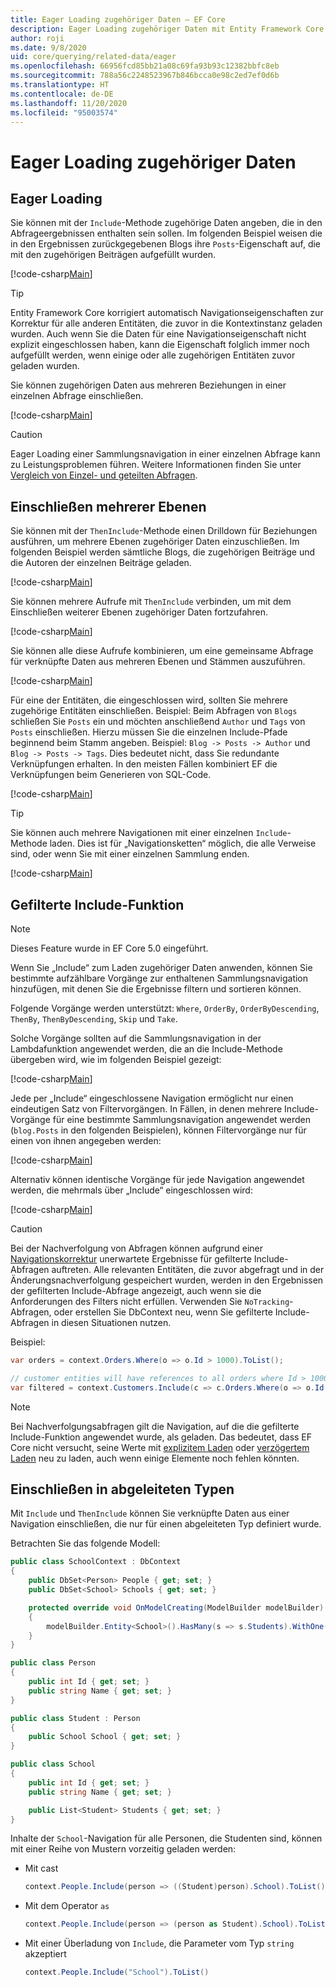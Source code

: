 ```yaml
---
title: Eager Loading zugehöriger Daten – EF Core
description: Eager Loading zugehöriger Daten mit Entity Framework Core
author: roji
ms.date: 9/8/2020
uid: core/querying/related-data/eager
ms.openlocfilehash: 66956fcd85bb21a08c69fa93b93c12382bbfc8eb
ms.sourcegitcommit: 788a56c2248523967b846bcca0e98c2ed7ef0d6b
ms.translationtype: HT
ms.contentlocale: de-DE
ms.lasthandoff: 11/20/2020
ms.locfileid: "95003574"
---
```

# <a name="eager-loading-of-related-data"></a>Eager Loading zugehöriger Daten

## <a name="eager-loading"></a>Eager Loading

Sie können mit der `Include`-Methode zugehörige Daten angeben, die in den Abfrageergebnissen enthalten sein sollen. Im folgenden Beispiel weisen die in den Ergebnissen zurückgegebenen Blogs ihre `Posts`-Eigenschaft auf, die mit den zugehörigen Beiträgen aufgefüllt wurden.

[!code-csharp[Main](../../../../samples/core/Querying/RelatedData/Program.cs#SingleInclude)]

> [!TIP]
> Entity Framework Core korrigiert automatisch Navigationseigenschaften zur Korrektur für alle anderen Entitäten, die zuvor in die Kontextinstanz geladen wurden. Auch wenn Sie die Daten für eine Navigationseigenschaft nicht explizit eingeschlossen haben, kann die Eigenschaft folglich immer noch aufgefüllt werden, wenn einige oder alle zugehörigen Entitäten zuvor geladen wurden.

Sie können zugehörigen Daten aus mehreren Beziehungen in einer einzelnen Abfrage einschließen.

[!code-csharp[Main](../../../../samples/core/Querying/RelatedData/Program.cs#MultipleIncludes)]

> [!CAUTION]
> Eager Loading einer Sammlungsnavigation in einer einzelnen Abfrage kann zu Leistungsproblemen führen. Weitere Informationen finden Sie unter [Vergleich von Einzel- und geteilten Abfragen](xref:core/querying/single-split-queries).

## <a name="including-multiple-levels"></a>Einschließen mehrerer Ebenen

Sie können mit der `ThenInclude`-Methode einen Drilldown für Beziehungen ausführen, um mehrere Ebenen zugehöriger Daten einzuschließen. Im folgenden Beispiel werden sämtliche Blogs, die zugehörigen Beiträge und die Autoren der einzelnen Beiträge geladen.

[!code-csharp[Main](../../../../samples/core/Querying/RelatedData/Program.cs#SingleThenInclude)]

Sie können mehrere Aufrufe mit `ThenInclude` verbinden, um mit dem Einschließen weiterer Ebenen zugehöriger Daten fortzufahren.

[!code-csharp[Main](../../../../samples/core/Querying/RelatedData/Program.cs#MultipleThenIncludes)]

Sie können alle diese Aufrufe kombinieren, um eine gemeinsame Abfrage für verknüpfte Daten aus mehreren Ebenen und Stämmen auszuführen.

[!code-csharp[Main](../../../../samples/core/Querying/RelatedData/Program.cs#IncludeTree)]

Für eine der Entitäten, die eingeschlossen wird, sollten Sie mehrere zugehörige Entitäten einschließen. Beispiel: Beim Abfragen von `Blogs` schließen Sie `Posts` ein und möchten anschließend `Author` und `Tags` von `Posts` einschließen. Hierzu müssen Sie die einzelnen Include-Pfade beginnend beim Stamm angeben. Beispiel: `Blog -> Posts -> Author` und `Blog -> Posts -> Tags`. Dies bedeutet nicht, dass Sie redundante Verknüpfungen erhalten. In den meisten Fällen kombiniert EF die Verknüpfungen beim Generieren von SQL-Code.

[!code-csharp[Main](../../../../samples/core/Querying/RelatedData/Program.cs#MultipleLeafIncludes)]

> [!TIP]
> Sie können auch mehrere Navigationen mit einer einzelnen `Include`-Methode laden. Dies ist für „Navigationsketten“ möglich, die alle Verweise sind, oder wenn Sie mit einer einzelnen Sammlung enden.

[!code-csharp[Main](../../../../samples/core/Querying/RelatedData/Program.cs#IncludeMultipleNavigationsWithSingleInclude)]

## <a name="filtered-include"></a>Gefilterte Include-Funktion

> [!NOTE]
> Dieses Feature wurde in EF Core 5.0 eingeführt.

Wenn Sie „Include“ zum Laden zugehöriger Daten anwenden, können Sie bestimmte aufzählbare Vorgänge zur enthaltenen Sammlungsnavigation hinzufügen, mit denen Sie die Ergebnisse filtern und sortieren können.

Folgende Vorgänge werden unterstützt: `Where`, `OrderBy`, `OrderByDescending`, `ThenBy`, `ThenByDescending`, `Skip` und `Take`.

Solche Vorgänge sollten auf die Sammlungsnavigation in der Lambdafunktion angewendet werden, die an die Include-Methode übergeben wird, wie im folgenden Beispiel gezeigt:

[!code-csharp[Main](../../../../samples/core/Querying/RelatedData/Program.cs#FilteredInclude)]

Jede per „Include“ eingeschlossene Navigation ermöglicht nur einen eindeutigen Satz von Filtervorgängen. In Fällen, in denen mehrere Include-Vorgänge für eine bestimmte Sammlungsnavigation angewendet werden (`blog.Posts` in den folgenden Beispielen), können Filtervorgänge nur für einen von ihnen angegeben werden:

[!code-csharp[Main](../../../../samples/core/Querying/RelatedData/Program.cs#MultipleLeafIncludesFiltered1)]

Alternativ können identische Vorgänge für jede Navigation angewendet werden, die mehrmals über „Include“ eingeschlossen wird:

[!code-csharp[Main](../../../../samples/core/Querying/RelatedData/Program.cs#MultipleLeafIncludesFiltered2)]

> [!CAUTION]
> Bei der Nachverfolgung von Abfragen können aufgrund einer [Navigationskorrektur](xref:core/querying/tracking) unerwartete Ergebnisse für gefilterte Include-Abfragen auftreten. Alle relevanten Entitäten, die zuvor abgefragt und in der Änderungsnachverfolgung gespeichert wurden, werden in den Ergebnissen der gefilterten Include-Abfrage angezeigt, auch wenn sie die Anforderungen des Filters nicht erfüllen. Verwenden Sie `NoTracking`-Abfragen, oder erstellen Sie DbContext neu, wenn Sie gefilterte Include-Abfragen in diesen Situationen nutzen.

Beispiel:

```csharp
var orders = context.Orders.Where(o => o.Id > 1000).ToList();

// customer entities will have references to all orders where Id > 1000, rather than > 5000
var filtered = context.Customers.Include(c => c.Orders.Where(o => o.Id > 5000)).ToList();
```

> [!NOTE]
> Bei Nachverfolgungsabfragen gilt die Navigation, auf die die gefilterte Include-Funktion angewendet wurde, als geladen. Das bedeutet, dass EF Core nicht versucht, seine Werte mit [explizitem Laden](xref:core/querying/related-data/explicit) oder [verzögertem Laden](xref:core/querying/related-data/lazy) neu zu laden, auch wenn einige Elemente noch fehlen könnten.

## <a name="include-on-derived-types"></a>Einschließen in abgeleiteten Typen

Mit `Include` und `ThenInclude` können Sie verknüpfte Daten aus einer Navigation einschließen, die nur für einen abgeleiteten Typ definiert wurde.

Betrachten Sie das folgende Modell:

```csharp
public class SchoolContext : DbContext
{
    public DbSet<Person> People { get; set; }
    public DbSet<School> Schools { get; set; }

    protected override void OnModelCreating(ModelBuilder modelBuilder)
    {
        modelBuilder.Entity<School>().HasMany(s => s.Students).WithOne(s => s.School);
    }
}

public class Person
{
    public int Id { get; set; }
    public string Name { get; set; }
}

public class Student : Person
{
    public School School { get; set; }
}

public class School
{
    public int Id { get; set; }
    public string Name { get; set; }

    public List<Student> Students { get; set; }
}
```

Inhalte der `School`-Navigation für alle Personen, die Studenten sind, können mit einer Reihe von Mustern vorzeitig geladen werden:

* Mit cast

  ```csharp
  context.People.Include(person => ((Student)person).School).ToList()
  ```

* Mit dem Operator `as`

  ```csharp
  context.People.Include(person => (person as Student).School).ToList()
  ```

* Mit einer Überladung von `Include`, die Parameter vom Typ `string` akzeptiert

  ```csharp
  context.People.Include("School").ToList()
  ```

